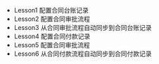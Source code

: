 - Lesson1 配置合同台账记录
- Lesson2 配置合同审批流程
- Lesson3 从合同审批流程自动同步到合同台账记录
- Lesson4 配置合同付款记录
- Lesson5 配置合同审批流程
- Lesson6 从合同付款流程自动同步到合同付款记录
